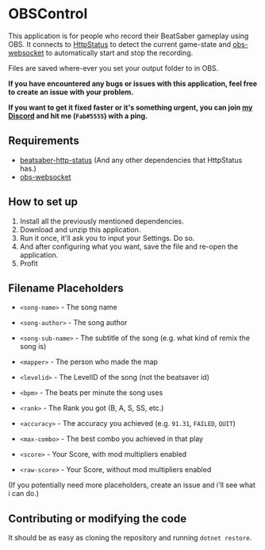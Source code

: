 # OBSControl

This application is for people who record their BeatSaber gameplay using OBS. It connects to [HttpStatus](https://github.com/opl-/beatsaber-http-status/) to detect the current game-state and [obs-websocket](https://obsproject.com/forum/resources/obs-websocket-remote-control-obs-studio-from-websockets.466/) to automatically start and stop the recording.

Files are saved where-ever you set your output folder to in OBS.

**If you have encountered any bugs or issues with this application, feel free to create an issue with your problem.**

**If you want to get it fixed faster or it's something urgent, you can join [my Discord](https://discord.gg/gzEjZE9Mre) and hit me (`Fab#5555`) with a ping.**

## Requirements

* [beatsaber-http-status](https://github.com/opl-/beatsaber-http-status/) (And any other dependencies that HttpStatus has.)
* [obs-websocket](https://obsproject.com/forum/resources/obs-websocket-remote-control-obs-studio-from-websockets.466/)

## How to set up

1. Install all the previously mentioned dependencies.
2. Download and unzip this application.
3. Run it once, it'll ask you to input your Settings. Do so.
4. And after configuring what you want, save the file and re-open the application.
5. Profit

## Filename Placeholders

* `<song-name>` - The song name
* `<song-author>` - The song author
* `<song-sub-name>` - The subtitle of the song (e.g. what kind of remix the song is)
* `<mapper>` - The person who made the map
* `<levelid>` - The LevelID of the song (not the beatsaver id)
* `<bpm>` - The beats per minute the song uses

* `<rank>` - The Rank you got (B, A, S, SS, etc.)
* `<accuracy>` - The accuracy you achieved (e.g. `91.31`, `FAILED`, `QUIT`)
* `<max-combo>` - The best combo you achieved in that play
* `<score>` - Your Score, with mod multipliers enabled
* `<raw-score>` - Your Score, without mod multipliers enabled

(If you potentially need more placeholders, create an issue and i'll see what i can do.)

## Contributing or modifying the code

It should be as easy as cloning the repository and running `dotnet restore`.
